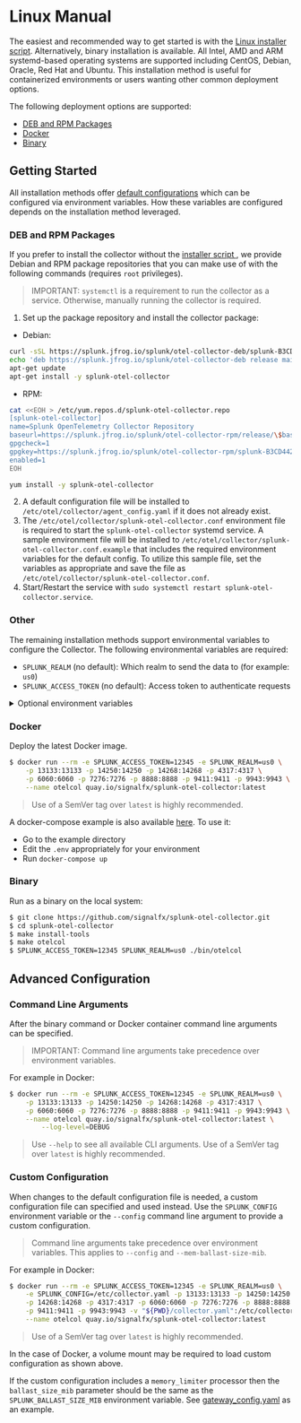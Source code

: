 # Linux Manual

The easiest and recommended way to get started is with the [Linux installer
script](./linux-installer.md). Alternatively, binary installation is available.
All Intel, AMD and ARM systemd-based operating systems are supported including
CentOS, Debian, Oracle, Red Hat and Ubuntu. This installation method is useful
for containerized environments or users wanting other common deployment
options.

The following deployment options are supported:

- [DEB and RPM Packages](#deb-and-rpm-packages)
- [Docker](#docker)
- [Binary](#binary)

## Getting Started

All installation methods offer [default
configurations](https://github.com/signalfx/splunk-otel-collector/blob/main/cmd/otelcol/config/collector)
which can be configured via environment variables. How these variables are
configured depends on the installation method leveraged.

### DEB and RPM Packages

If you prefer to install the collector without the [installer script
](./linux-installer.md), we provide Debian and RPM package repositories that
you can make use of with the following commands (requires `root` privileges).

> IMPORTANT: `systemctl` is a requirement to run the collector as a service.
> Otherwise, manually running the collector is required.

1. Set up the package repository and install the collector package:
- Debian:
```sh
curl -sSL https://splunk.jfrog.io/splunk/otel-collector-deb/splunk-B3CD4420.gpg > /etc/apt/trusted.gpg.d/splunk.gpg
echo 'deb https://splunk.jfrog.io/splunk/otel-collector-deb release main' > /etc/apt/sources.list.d/splunk-otel-collector.list
apt-get update
apt-get install -y splunk-otel-collector
```
- RPM:
```sh
cat <<EOH > /etc/yum.repos.d/splunk-otel-collector.repo
[splunk-otel-collector]
name=Splunk OpenTelemetry Collector Repository
baseurl=https://splunk.jfrog.io/splunk/otel-collector-rpm/release/\$basearch
gpgcheck=1
gpgkey=https://splunk.jfrog.io/splunk/otel-collector-rpm/splunk-B3CD4420.pub
enabled=1
EOH

yum install -y splunk-otel-collector
```
2. A default configuration file will be installed to
   `/etc/otel/collector/agent_config.yaml` if it does not already exist.
3. The `/etc/otel/collector/splunk-otel-collector.conf` environment file is
   required to start the `splunk-otel-collector` systemd service.  A sample
   environment file will be installed to
   `/etc/otel/collector/splunk-otel-collector.conf.example` that includes the
   required environment variables for the default config.  To utilize this
   sample file, set the variables as appropriate and save the file as
   `/etc/otel/collector/splunk-otel-collector.conf`.
4. Start/Restart the service with
   `sudo systemctl restart splunk-otel-collector.service`.

### Other

The remaining installation methods support environmental variables to configure
the Collector. The following environmental variables are required:

- `SPLUNK_REALM` (no default): Which realm to send the data to (for example: `us0`)
- `SPLUNK_ACCESS_TOKEN` (no default): Access token to authenticate requests

<details>
<summary>
Optional environment variables
</summary>

- `SPLUNK_CONFIG` (default = `/etc/otel/collector/gateway_config.yaml`): Which configuration to load.
- `SPLUNK_BALLAST_SIZE_MIB` (no default): How much memory to allocate to the ballast.
- `SPLUNK_MEMORY_TOTAL_MIB` (default = `512`): Total memory allocated to the Collector.

> `SPLUNK_MEMORY_TOTAL_MIB` automatically configures the ballast and memory limit.
> If `SPLUNK_BALLAST_SIZE_MIB` is also defined, it will override the value calculated
> by `SPLUNK_MEMORY_TOTAL_MIB`.
</details>

### Docker

Deploy the latest Docker image.

```bash
$ docker run --rm -e SPLUNK_ACCESS_TOKEN=12345 -e SPLUNK_REALM=us0 \
    -p 13133:13133 -p 14250:14250 -p 14268:14268 -p 4317:4317 \
    -p 6060:6060 -p 7276:7276 -p 8888:8888 -p 9411:9411 -p 9943:9943 \
    --name otelcol quay.io/signalfx/splunk-otel-collector:latest
```

> Use of a SemVer tag over `latest` is highly recommended.

A docker-compose example is also available [here](../../examples/docker-compose). To use it:

- Go to the example directory
- Edit the `.env` appropriately for your environment
- Run `docker-compose up`

### Binary

Run as a binary on the local system:

```bash
$ git clone https://github.com/signalfx/splunk-otel-collector.git
$ cd splunk-otel-collector
$ make install-tools
$ make otelcol
$ SPLUNK_ACCESS_TOKEN=12345 SPLUNK_REALM=us0 ./bin/otelcol
```

## Advanced Configuration

### Command Line Arguments

After the binary command or Docker container command line arguments can be
specified.

> IMPORTANT: Command line arguments take precedence over environment variables.

For example in Docker:

```bash
$ docker run --rm -e SPLUNK_ACCESS_TOKEN=12345 -e SPLUNK_REALM=us0 \
    -p 13133:13133 -p 14250:14250 -p 14268:14268 -p 4317:4317 \
    -p 6060:6060 -p 7276:7276 -p 8888:8888 -p 9411:9411 -p 9943:9943 \
    --name otelcol quay.io/signalfx/splunk-otel-collector:latest \
        --log-level=DEBUG
```

> Use `--help` to see all available CLI arguments.
> Use of a SemVer tag over `latest` is highly recommended.

### Custom Configuration

When changes to the default configuration file is needed, a custom
configuration file can specified and used instead. Use the `SPLUNK_CONFIG`
environment variable or the `--config` command line argument to provide a
custom configuration.

> Command line arguments take precedence over environment variables. This
> applies to `--config` and `--mem-ballast-size-mib`.

For example in Docker:

```bash
$ docker run --rm -e SPLUNK_ACCESS_TOKEN=12345 -e SPLUNK_REALM=us0 \
    -e SPLUNK_CONFIG=/etc/collector.yaml -p 13133:13133 -p 14250:14250 \
    -p 14268:14268 -p 4317:4317 -p 6060:6060 -p 7276:7276 -p 8888:8888 \
    -p 9411:9411 -p 9943:9943 -v "${PWD}/collector.yaml":/etc/collector.yaml:ro \
    --name otelcol quay.io/signalfx/splunk-otel-collector:latest
```

> Use of a SemVer tag over `latest` is highly recommended.

In the case of Docker, a volume mount may be required to load custom
configuration as shown above.

If the custom configuration includes a `memory_limiter` processor then the
`ballast_size_mib` parameter should be the same as the
`SPLUNK_BALLAST_SIZE_MIB` environment variable. See
[gateway_config.yaml](../../cmd/otelcol/config/collector/gateway_config.yaml)
as an example.

